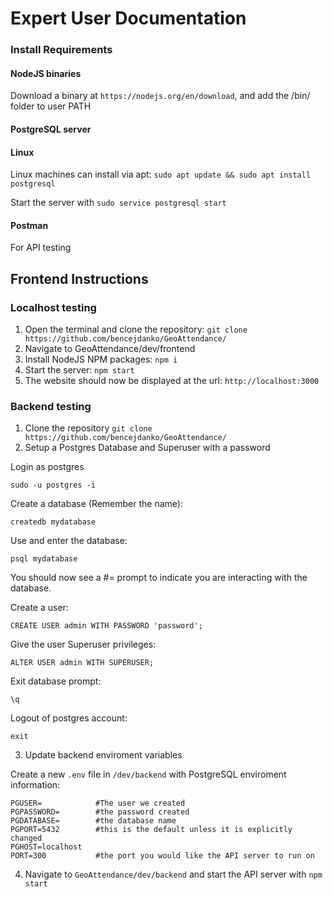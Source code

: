 # Expert User Documentation

### Install Requirements
#### NodeJS binaries

Download a binary at `https://nodejs.org/en/download`, and add the /bin/ folder to user PATH

#### PostgreSQL server
#### Linux   
Linux machines can install via apt: `sudo apt update && sudo apt install postgresql`

Start the server with `sudo service postgresql start`

#### Postman

For API testing

## Frontend Instructions

### Localhost testing
1. Open the terminal and clone the repository: `git clone https://github.com/bencejdanko/GeoAttendance/`
2. Navigate to GeoAttendance/dev/frontend
3. Install NodeJS NPM packages: `npm i`
4. Start the server: `npm start`
5. The website should now be displayed at the url: `http://localhost:3000`

### Backend testing
1. Clone the repository `git clone https://github.com/bencejdanko/GeoAttendance/`
2. Setup a Postgres Database and Superuser with a password

Login as postgres
    
`sudo -u postgres -i`

Create a database (Remember the name):

`createdb mydatabase`

Use and enter the database:

`psql mydatabase`

 You should now see a #= prompt to indicate you are interacting with the database.

Create a user:
    
`CREATE USER admin WITH PASSWORD 'password';`

Give the user Superuser privileges:

`ALTER USER admin WITH SUPERUSER;`

Exit database prompt:

`\q`

Logout of postgres account:

`exit`

3. Update backend enviroment variables

Create a new `.env` file in `/dev/backend` with PostgreSQL enviroment information:

```
PGUSER=            #The user we created
PGPASSWORD=        #the password created
PGDATABASE=        #the database name
PGPORT=5432        #this is the default unless it is explicitly changed
PGHOST=localhost    
PORT=300           #the port you would like the API server to run on
```

4. Navigate to `GeoAttendance/dev/backend` and start the API server with `npm start`
